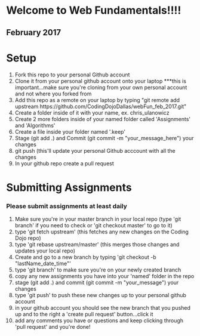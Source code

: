<h1>Welcome to Web Fundamentals!!!!</h1>
<h2>February 2017</h2>

<h1>Setup</h1>
<ol>
  <li>Fork this repo to your personal Github account</li>
  <li>Clone it from your personal github account onto your laptop ***this is important...make sure you're cloning from your own personal account and not where you forked from</li>
  <li>Add this repo as a remote on your laptop by typing "git remote add upstream https://github.com/CodingDojoDallas/webFun_feb_2017.git"</li>
  <li>Create a folder inside of it with your name, ex.  chris_ulanowicz</li>
  <li>Create 2 more folders inside of your named folder called 'Assignments' and 'Algorithms'</li>
  <li>Create a file inside your folder named '.keep'</li>
  <li>Stage (git add .) and Commit (git commit -m "your_message_here") your changes</li>
  <li>git push  (this'll update your personal Github acccount with all the changes</li>
  <li>In your github repo create a pull request</li>
</ol>

<h1>Submitting Assignments</h1>
<h3>Please submit assignments at least daily</h3>
<ol>
  <li>Make sure you're in your master branch in your local repo (type 'git branch' if you need to check or 'git checkout master' to go to it)</li>
  <li>type 'git fetch upstream' (this fetches any new changes on the Coding Dojo repo)</li>
  <li>type 'git rebase upstream/master' (this merges those changes and updates your local repo)</li>
  <li>Create and go to a new branch by typing 'git checkout -b "lastName_date_time"'</li>
  <li>type 'git branch' to make sure you're on your newly created branch</li>
  <li>copy any new assignments you have into your 'named' folder in the repo</li>
  <li>stage (git add .) and commit (git commit -m "your_message") your changes</li>
  <li>type 'git push' to push these new changes up to your personal github account</li>
  <li>in your github account you should see the new branch that you pushed up and to the right a 'create pull request' button...click it</li>
  <li>add any comments you have or questions and keep clicking through 'pull request' and you're done!</li>
</ol>
